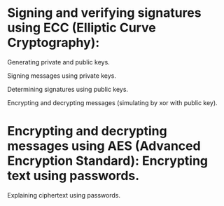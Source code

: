 <h1>Signing and verifying signatures using ECC (Elliptic Curve Cryptography): </h1>

Generating private and public keys.

Signing messages using private keys.

Determining signatures using public keys.

Encrypting and decrypting messages (simulating by xor with public key).


<h1>Encrypting and decrypting messages using AES (Advanced Encryption Standard): Encrypting text using passwords.</h1>

Explaining ciphertext using passwords.
